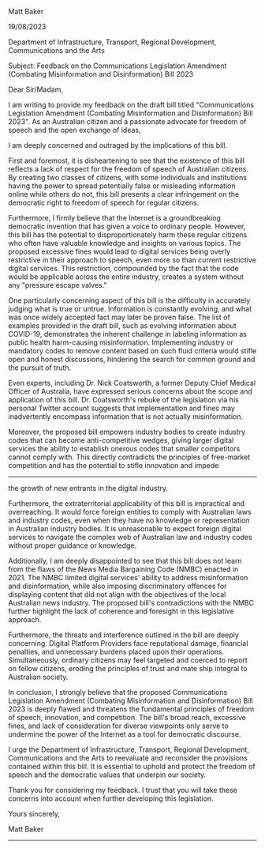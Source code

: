 Matt Baker

19/08/2023

Department of Infrastructure, Transport, Regional Development, Communications and the
Arts

Subject: Feedback on the Communications Legislation Amendment (Combating
Misinformation and Disinformation) Bill 2023

Dear Sir/Madam,

I am writing to provide my feedback on the draft bill titled "Communications Legislation
Amendment (Combating Misinformation and Disinformation) Bill 2023". As an Australian
citizen and a passionate advocate for freedom of speech and the open exchange of ideas,

I am deeply concerned and outraged by the implications of this bill.

First and foremost, it is disheartening to see that the existence of this bill reflects a lack of
respect for the freedom of speech of Australian citizens. By creating two classes of citizens,
with some individuals and institutions having the power to spread potentially false or
misleading information online while others do not, this bill presents a clear infringement on
the democratic right to freedom of speech for regular citizens.

Furthermore, I firmly believe that the Internet is a groundbreaking democratic invention
that has given a voice to ordinary people. However, this bill has the potential to
disproportionately harm these regular citizens who often have valuable knowledge and
insights on various topics. The proposed excessive fines would lead to digital services
being overly restrictive in their approach to speech, even more so than current restrictive
digital services. This restriction, compounded by the fact that the code would be applicable
across the entire industry, creates a system without any "pressure escape valves."

One particularly concerning aspect of this bill is the difficulty in accurately judging what is
true or untrue. Information is constantly evolving, and what was once widely accepted fact
may later be proven false. The list of examples provided in the draft bill, such as evolving
information about COVID-19, demonstrates the inherent challenge in labeling information
as public health harm-causing misinformation. Implementing industry or mandatory codes
to remove content based on such fluid criteria would stifle open and honest discussions,
hindering the search for common ground and the pursuit of truth.

Even experts, including Dr. Nick Coatsworth, a former Deputy Chief Medical Officer of
Australia, have expressed serious concerns about the scope and application of this bill. Dr.
Coatsworth's rebuke of the legislation via his personal Twitter account suggests that
implementation and fines may inadvertently encompass information that is not actually
misinformation.

Moreover, the proposed bill empowers industry bodies to create industry codes that can
become anti-competitive wedges, giving larger digital services the ability to establish
onerous codes that smaller competitors cannot comply with. This directly contradicts the
principles of free-market competition and has the potential to stifle innovation and impede


-----

the growth of new entrants in the digital industry.

Furthermore, the extraterritorial applicability of this bill is impractical and overreaching. It
would force foreign entities to comply with Australian laws and industry codes, even when
they have no knowledge or representation in Australian industry bodies. It is unreasonable
to expect foreign digital services to navigate the complex web of Australian law and
industry codes without proper guidance or knowledge.

Additionally, I am deeply disappointed to see that this bill does not learn from the flaws of
the News Media Bargaining Code (NMBC) enacted in 2021. The NMBC limited digital
services' ability to address misinformation and disinformation, while also imposing
discriminatory offences for displaying content that did not align with the objectives of the
local Australian news industry. The proposed bill's contradictions with the NMBC further
highlight the lack of coherence and foresight in this legislative approach.

Furthermore, the threats and interference outlined in the bill are deeply concerning. Digital
Platform Providers face reputational damage, financial penalties, and unnecessary
burdens placed upon their operations. Simultaneously, ordinary citizens may feel targeted
and coerced to report on fellow citizens, eroding the principles of trust and mate ship
integral to Australian society.

In conclusion, I strongly believe that the proposed Communications Legislation
Amendment (Combating Misinformation and Disinformation) Bill 2023 is deeply flawed and
threatens the fundamental principles of freedom of speech, innovation, and competition.
The bill's broad reach, excessive fines, and lack of consideration for diverse viewpoints
only serve to undermine the power of the Internet as a tool for democratic discourse.

I urge the Department of Infrastructure, Transport, Regional Development,
Communications and the Arts to reevaluate and reconsider the provisions contained within
this bill. It is essential to uphold and protect the freedom of speech and the democratic
values that underpin our society.

Thank you for considering my feedback. I trust that you will take these concerns into
account when further developing this legislation.

Yours sincerely,

Matt Baker


-----

